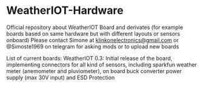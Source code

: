 # WeatherIOT-Hardware
Official repository about WeatherIOT Board and derivates (for example boards based on same hardware but with different layouts or sensors onboard)
Please contact Simone at klinkonelectronics@gmail.com or @Simoste1969 on telegram for asking mods or to upload new boards 

List of current boards:
WeatherIOT 0.3: Initial release of the board, implementing connectors for all kind of sensors, including sparkfun weather meter (anemometer and pluviometer), on board buck converter power supply (max 30V input) and ESD Protection
